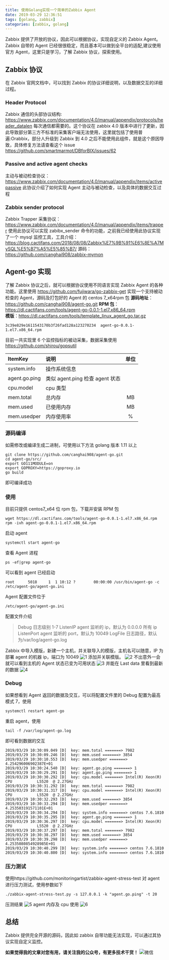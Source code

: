 ```yaml
---
title: 使用Golang实现一个简单的Zabbix Agent
date: 2019-03-29 12:36:51
tags: [golang, zabbix]
categories: [zabbix, golang]
---
```


Zabbix 提供了开放的协议，因此可以根据协议，实现自定义的 Zabbix Agent。Zabbix 自带的 Agent 已经很很稳定，而且基本可以做到全平台的适配,建议使用官方 Agent，这里只是学习，了解 Zabbix 协议，探索使用。

## Zabbix 协议

在 Zabbix 官网文档中，可以找到 Zabbix 的协议详细说明，以及数据交互的详细过程。

### Header Protocol

Zabbix 通信的头部协议结构: https://www.zabbix.com/documentation/4.0/manual/appendix/protocols/header_datalen 每次通信都需要的。这个协议在 zabbix 4.0 版本中进行了更新，因此导致部分第三方不标准的采集客户端无法使用，这里就包括了使用普遍:Orabbix，部分人升级到 Zabbix 到 4.0 之后不能使用此组件，就是这个原因导致，具体修复方法请查看这个 issue https://github.com/smartmarmot/DBforBIX/issues/62

### Passive and active agent checks

主动与被动检查协议：https://www.zabbix.com/documentation/4.0/manual/appendix/items/activepassive 此协议介绍了如何实现 Agent 主动与被动检查，以及具体的数据交互过程

### Zabbix sender protocol

Zabbix Trapper 采集协议：https://www.zabbix.com/documentation/4.0/manual/appendix/items/trapper 使用此协议可以实现 zabibx_sender 命令的功能，之前我已经使用此协议实现了一个 mysql 监控工具，工具介绍：https://blog.cactifans.com/2018/08/08/Zabbix%E7%9B%91%E6%8E%A7MySQL%E5%B7%A5%E5%85%B7/ 源码：https://github.com/canghai908/zabbix-mymon

## Agent-go 实现

了解 Zabbix 协议之后，就可以根据协议使用不同语言实现 Zabbix Agent 的各种功能。这里使用 https://github.com/fujiwara/go-zabbix-get 实现一个支持被动检查的 Agent，源码及打包好的 Agent 的 centos 7_x64rpm 包
**源码地址**：https://github.com/canghai908/agent-go.git
**RPM 包**：https://dl.cactifans.com/tools/agent-go-0.0.1-1.el7.x86_64.rpm  
**模版**：https://dl.cactifans.com/tools/template_linux_agent_go.tar.gz

```
3c39e829e1611543170b3f26fad128a123270234  agent-go-0.0.1-1.el7.x86_64.rpm
```

目前一共实现里 6 个监控指标的被动采集，数据采集使用 https://github.com/shirou/gopsutil

| ItemKey       | 说明                            | 单位 |
| :------------ | :------------------------------ | :--: |
| system.info   | 操作系统信息                    |      |
| agent.go.ping | 类似 agent.ping 检查 agent 状态 |      |
| cpu.model     | cpu 类型                        |      |
| mem.total     | 总内存                          |  MB  |
| mem.used      | 已使用内存                      |  MB  |
| mem.usedper   | 内存使用率                      |  %   |

### 源码编译

如需修改或编译生成二进制，可使用以下方法
golang 版本 1.11 以上

```
git clone https://github.com/canghai908/agent-go.git
cd agent-go/src/
export GO111MODULE=on
export GOPROXY=https://goproxy.io
go build
```

即可编译成功

### 使用

目前只提供 centos7_x64 位 rpm 包，下载并安装 RPM 包

```
wget https://dl.cactifans.com/tools/agent-go-0.0.1-1.el7.x86_64.rpm
rpm -ivh agent-go-0.0.1-1.el7.x86_64.rpm
```

启动 agent

```
systemctl start agent-go
```

查看 Agent 进程

```
ps -ef|grep agent-go
```

可以看到 agent 已经启动

```
root      5018     1  1 10:12 ?        00:00:00 /usr/bin/agent-go -c /etc/agent-go/agent-go.ini
```

Agent 配置文件位于

```
/etc/agent-go/agent-go.ini
```

配置文件介绍

> Debug 日志级别 1-7
> ListenIP agent 监听的 ip，默认为 0.0.0.0 所有 ip
> ListenPort agent 监听的 port，默认为 10049
> LogFile 日志路径，默认为/var/log/agent-go.log

Zabbix 中导入模版，新建一个主机，并关联导入的模版，主机名可以随意，IP 为部署 agent 的机器 ip，端口为 10049
![1](https://img.cactifans.com/wp-content/uploads/2019/03/4D5453E7-EC95-48C8-9C91-5DE47BD597AE-1024x430.jpg)
添加并关联模版。
![2](https://img.cactifans.com/wp-content/uploads/2019/03/78E7972B-23C0-44CC-96F3-56A1E4DD7F5F.jpg)
不出意外一会就可以看到主机的 Agent 状态已变为可用状态
![3](https://img.cactifans.com/wp-content/uploads/2019/03/B5DC034F-2378-4ABC-9A68-8746FB4853A8-1024x209.jpg)
并能在 Last data 里看到最新的数据
![4](https://img.cactifans.com/wp-content/uploads/2019/03/DE174094-827E-4F59-A4C4-4C7CCD8F5733-1024x420.jpg)

### Debug

如果想看到 Agent 返回的数据及交互，可以将配置文件里的 Debug 配置为最高模式 7，使用

```
systemctl restart agent-go
```

重启 agent，使用

```
tail -f /var/log/agent-go.log
```

即可看到数据的交互

```
2019/03/29 10:30:09.049 [D]  key: mem.total =======> 7982
2019/03/29 10:30:09.246 [D]  key: mem.used =======> 3854
2019/03/29 10:30:10.553 [D]  key: mem.usedper =======> 4.254296006902387E+01
2019/03/29 10:30:24.540 [D]  key: agent.go.ping =======> 1
2019/03/29 10:30:29.291 [D]  key: agent.go.ping =======> 1
2019/03/29 10:30:30.292 [D]  key: cpu.model =======> Intel(R) Xeon(R) CPU           L5520  @ 2.27GHz
2019/03/29 10:30:31.292 [D]  key: mem.total =======> 7982
2019/03/29 10:30:31.317 [D]  key: cpu.model =======> Intel(R) Xeon(R) CPU           L5520  @ 2.27GHz
2019/03/29 10:30:32.293 [D]  key: mem.used =======> 3854
2019/03/29 10:30:33.294 [D]  key: mem.usedper =======> 4.253503191571101E+01
2019/03/29 10:30:34.294 [D]  key: system.info =======> centos 7.6.1810
2019/03/29 10:30:35.295 [D]  key: agent.go.ping =======> 1
2019/03/29 10:30:36.297 [D]  key: cpu.model =======> Intel(R) Xeon(R) CPU           L5520  @ 2.27GHz
2019/03/29 10:30:37.297 [D]  key: mem.total =======> 7982
2019/03/29 10:30:38.297 [D]  key: mem.used =======> 3854
2019/03/29 10:30:39.298 [D]  key: mem.usedper =======> 4.2535080854928985E+01
2019/03/29 10:30:40.299 [D]  key: system.info =======> centos 7.6.1810
2019/03/29 10:30:40.800 [D]  key: system.info =======> centos 7.6.1810
```

### 压力测试

使用https://github.com/monitoringartist/zabbix-agent-stress-test 对 agent 进行压力测试，使用参数如下

```
./zabbix-agent-stress-test.py -s 127.0.0.1 -k "agent.go.ping" -t 20
```

压测结果
![5](https://img.cactifans.com/wp-content/uploads/2019/03/B9F9420E-0F04-424B-B541-4B349AA10394-1024x719.jpg)
agent 内存及 cpu 使用
![6](https://img.cactifans.com/wp-content/uploads/2019/03/87040134-9EA3-4CF0-A2CE-FFD6FC4BD3E2-1024x634.jpg)

## 总结

Zabbix 提供完全开源的源码，因此如 zabbix 自带功能无法实现，可以通过其协议实现自定义监控。

**如果觉得我的文章对您有用，请关注我的公众号，有更多技术干货！**
![微信](https://img.cactifans.com/wp-content/uploads/2017/12/qrcode_for_gh_5c46969f2957_258-1-1.jpg)
